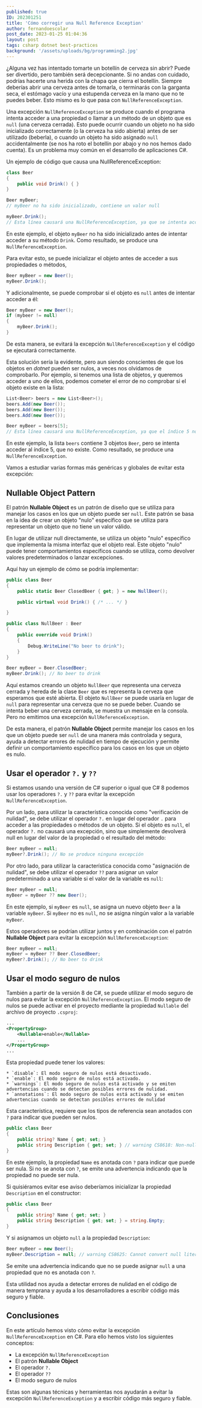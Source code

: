 ```yaml
---
published: true
ID: 202301251
title: 'Cómo corregir una Null Reference Exception'
author: fernandoescolar
post_date: 2023-01-25 01:04:36
layout: post
tags: csharp dotnet best-practices
background: '/assets/uploads/bg/programming2.jpg'
---
```


¿Alguna vez has intentado tomarte un botellín de cerveza sin abrir? Puede ser divertido, pero también será decepcionante. Si no andas con cuidado, podrías hacerte una herida con la chapa que cierra el botellín. Siempre deberías abrir una cerveza antes de tomarla, o terminarás con la garganta seca, el estómago vacío y una estupenda cerveza en la mano que no te puedes beber.<!--break--> Esto mismo es lo que pasa con `NullReferenceException`.

Una excepción `NullReferenceException` se produce cuando el programa intenta acceder a una propiedad o llamar a un método de un objeto que es `null` (una cerveza cerrada). Esto puede ocurrir cuando un objeto no ha sido inicializado correctamente (o la cerveza ha sido abierta) antes de ser utilizado (beberla), o cuando un objeto ha sido asignado `null` accidentalmente (se nos ha roto el botellín por abajo y no nos hemos dado cuenta). Es un problema muy común en el desarrollo de aplicaciones C#.

Un ejemplo de código que causa una NullReferenceException:

```csharp
class Beer
{
    public void Drink() { }
}

Beer myBeer;
// myBeer no ha sido inicializado, contiene un valor null

myBeer.Drink();
// Esta línea causará una NullReferenceException, ya que se intenta acceder a una método de un objeto null
```

En este ejemplo, el objeto `myBeer` no ha sido inicializado antes de intentar acceder a su método `Drink`. Como resultado, se produce una `NullReferenceException`.

Para evitar esto, se puede inicializar el objeto antes de acceder a sus propiedades o métodos,

```csharp
Beer myBeer = new Beer();
myBeer.Drink();

```

Y adicionalmente, se puede comprobar si el objeto es `null` antes de intentar acceder a él:

```csharp
Beer myBeer = new Beer();
if (mybeer != null)
{
    myBeer.Drink();
}
```

De esta manera, se evitará la excepción `NullReferenceException` y el código se ejecutará correctamente.

Esta solución sería la evidente, pero aun siendo conscientes de que los objetos en *dotnet* pueden ser nulos, a veces nos olvidamos de comprobarlo. Por ejemplo, si tenemos una lista de objetos, y queremos acceder a uno de ellos, podemos cometer el error de no comprobar si el objeto existe en la lista:

```csharp
List<Beer> beers = new List<Beer>();
beers.Add(new Beer());
beers.Add(new Beer());
beers.Add(new Beer());

Beer myBeer = beers[5];
// Esta línea causará una NullReferenceException, ya que el índice 5 no existe en la lista
```

En este ejemplo, la lista `beers` contiene 3 objetos `Beer`, pero se intenta acceder al índice 5, que no existe. Como resultado, se produce una `NullReferenceException`.

Vamos a estudiar varias formas más genéricas y globales de evitar esta excepción:


## Nullable Object Pattern

El patrón **Nullable Object** es un patrón de diseño que se utiliza para manejar los casos en los que un objeto puede ser `null`. Este patrón se basa en la idea de crear un objeto "nulo" específico que se utiliza para representar un objeto que no tiene un valor válido.

En lugar de utilizar null directamente, se utiliza un objeto "nulo" específico que implementa la misma interfaz que el objeto real. Este objeto "nulo" puede tener comportamientos específicos cuando se utiliza, como devolver valores predeterminados o lanzar excepciones.

Aquí hay un ejemplo de cómo se podría implementar:

```csharp
public class Beer
{
    public static Beer ClosedBeer { get; } = new NullBeer();

    public virtual void Drink() { /* ... */ }

}

public class NullBeer : Beer
{
    public override void Drink()
    {
        Debug.WriteLine("No beer to drink");
    }
}

Beer myBeer = Beer.ClosedBeer;
myBeer.Drink(); // No beer to drink
```

Aquí estamos creando un objeto `NullBeer` que representa una cerveza cerrada y hereda de la clase `Beer` que es representa la cerveza que esperamos que esté abierta. El objeto `NullBeer`  se puede usaría en lugar de `null` para representar una cerveza que no se puede beber. Cuando se intenta beber una cerveza cerrada, se muestra un mensaje en la consola. Pero no emitimos una excepción `NullReferenceException`.

De esta manera, el patrón **Nullable Object** permite manejar los casos en los que un objeto puede ser `null` de una manera más controlada y segura, ayuda a detectar errores de nulidad en tiempo de ejecución y permite definir un comportamiento específico para los casos en los que un objeto es nulo.

## Usar el operador `?.` y `??`

Si estamos usando una versión de C# superior o igual que C# 8 podemos usar los operadores `?.` y `??` para evitar la excepción `NullReferenceException`.

Por un lado, para utilizar la característica conocida como "verificación de nulidad", se debe utilizar el operador `?.` en lugar del operador `.` para acceder a las propiedades o métodos de un objeto. Si el objeto es `null`, el operador  `?.` no causará una excepción, sino que simplemente devolverá null en lugar del valor de la propiedad o el resultado del método:

```csharp
Beer myBeer = null;
myBeer?.Drink(); // No se produce ninguna excepción
```

Por otro lado, para utilizar la característica conocida como "asignación de nulidad", se debe utilizar el operador `??` para asignar un valor predeterminado a una variable si el valor de la variable es `null`:

```csharp
Beer myBeer = null;
myBeer = myBeer ?? new Beer();
```

En este ejemplo, si `myBeer` es `null`, se asigna un nuevo objeto `Beer` a la variable `myBeer`. Si `myBeer` no es `null`, no se asigna ningún valor a la variable `myBeer`.

Estos operadores se podrían utilizar juntos y en combinación con el patrón **Nullable Object** para evitar la excepción `NullReferenceException`:

```csharp
Beer myBeer = null;
myBeer = myBeer ?? Beer.ClosedBeer;
myBeer?.Drink(); // No beer to drink
```

## Usar el modo seguro de nulos

También a partir de la versión 8 de C#, se puede utilizar el modo seguro de nulos para evitar la excepción `NullReferenceException`. El modo seguro de nulos se puede activar en el proyecto mediante la propiedad `Nullable` del archivo de proyecto `.csproj`:

```xml
...
<PropertyGroup>
    <Nullable>enable</Nullable>
    ...
</PropertyGroup>
...
```

Esta propiedad puede tener los valores:

    * `disable`: El modo seguro de nulos está desactivado.
    * `enable`: El modo seguro de nulos está activado.
    * `warnings`: El modo seguro de nulos está activado y se emiten advertencias cuando se detectan posibles errores de nulidad.
    * `annotations`: El modo seguro de nulos está activado y se emiten advertencias cuando se detectan posibles errores de nulidad

Esta característica, requiere que los tipos de referencia sean anotados con `?` para indicar que pueden ser nulos.

```csharp
public class Beer
{
    public string? Name { get; set; }
    public string Description { get; set; } // warning CS8618: Non-nullable property 'Name' must contain a non-null value when exiting constructor. Consider declaring the property as nullable.
}
```

En este ejemplo, la propiedad `Name` es anotada con `?` para indicar que puede ser nula. Si no se anota con `?`, se emite una advertencia indicando que la propiedad no puede ser nula.

Si quisiéramos evitar ese aviso deberíamos inicializar la propiedad `Description` en el constructor:

```csharp
public class Beer
{
    public string? Name { get; set; }
    public string Description { get; set; } = string.Empty;
}
```

Y si asignamos un objeto `null` a la propiedad `Description`:

```csharp
Beer myBeer = new Beer();
myBeer.Description = null; // warning CS8625: Cannot convert null literal to non-nullable reference type.
```

Se emite una advertencia indicando que no se puede asignar `null` a una propiedad que no es anotada con `?`.

Esta utilidad nos ayuda a detectar errores de nulidad en el código de manera temprana y ayuda a los desarrolladores a escribir código más seguro y fiable.

## Conclusiones

En este artículo hemos visto cómo evitar la excepción `NullReferenceException` en C#. Para ello hemos visto los siguientes conceptos:

  * La excepción `NullReferenceException`
  * El patrón **Nullable Object**
  * El operador `?.`
  * El operador `??`
  * El modo seguro de nulos

Estas son algunas técnicas y herramientas nos ayudarán a evitar la excepción `NullReferenceException` y a escribir código más seguro y fiable.

